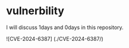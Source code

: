 # vulnerbility
I will discuss 1days and 0days in this repository.

![CVE-2024-6387] (./CVE-2024-6387/)
